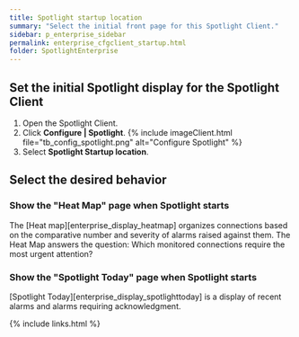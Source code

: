 ```yaml
---
title: Spotlight startup location
summary: "Select the initial front page for this Spotlight Client."
sidebar: p_enterprise_sidebar
permalink: enterprise_cfgclient_startup.html
folder: SpotlightEnterprise
---
```




## Set the initial Spotlight display for the Spotlight Client

1. Open the Spotlight Client.
2. Click **Configure \| Spotlight**.
   {% include imageClient.html file="tb_config_spotlight.png" alt="Configure Spotlight" %}
3. Select **Spotlight Startup location**.

## Select the desired behavior


### Show the "Heat Map" page when Spotlight starts

The [Heat map][enterprise_display_heatmap] organizes connections based on the comparative number and severity of alarms raised against them. The Heat Map answers the question: Which monitored connections require the most urgent attention?

### Show the "Spotlight Today" page when Spotlight starts

[Spotlight Today][enterprise_display_spotlighttoday] is a display of recent alarms and alarms requiring acknowledgment.



{% include links.html %}
